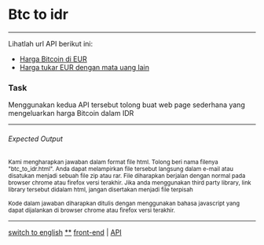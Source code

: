 # Btc to idr

---

Lihatlah url API berikut ini: 
- [Harga Bitcoin di EUR](https://api.coindesk.com/v1/bpi/currentprice.json)
- [Harga tukar EUR dengan mata uang lain](https://api.exchangeratesapi.io/latest)

### Task

Menggunakan kedua API tersebut tolong buat web page sederhana yang mengeluarkan harga Bitcoin dalam IDR

---

###### Expected Output

<p><sub>
Kami mengharapkan jawaban dalam format file html. Tolong beri nama filenya "btc_to_idr.html". Anda dapat melampirkan file tersebut langsung dalam e-mail atau disatukan menjadi sebuah file zip atau rar. File diharapkan berjalan dengan normal pada browser chrome atau firefox versi terakhir. Jika anda menggunakan third party library, link library tersebut didalam html, jangan disertakan menjadi file terpisah
</sub></p><p><sub>
Kode dalam jawaban diharapkan ditulis dengan menggunakan bahasa javascript yang dapat dijalankan di browser chrome atau firefox versi terakhir.
</sub></p>

---

[switch to english](../en/btc_to_idr.md)
[**](/tags/**.md)
[front-end](tags/front-end.md) 
| [API](tags/API.md) 

